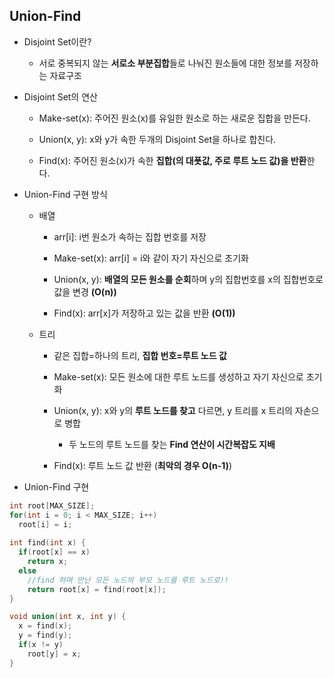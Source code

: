 ## Union-Find

- Disjoint Set이란?

  - 서로 중복되지 않는 **서로소 부분집합**들로 나눠진 원소들에 대한 정보를 저장하는 자료구조
  
- Disjoint Set의 연산

  - Make-set(x): 주어진 원소(x)를 유일한 원소로 하는 새로운 집합을 만든다.

  - Union(x, y): x와 y가 속한 두개의 Disjoint Set을 하나로 합친다.
  
  - Find(x): 주어진 원소(x)가 속한 **집합(의 대푯값, 주로 루트 노드 값)을 반환**한다.
  
- Union-Find 구현 방식

  - 배열
  
    - arr[i]: i번 원소가 속하는 집합 번호를 저장
    
    - Make-set(x): arr[i] = i와 같이 자기 자신으로 초기화
    
    - Union(x, y): **배열의 모든 원소를 순회**하며 y의 집합번호를 x의 집합번호로 값을 변경 **(O(n))**
    
    - Find(x): arr[x]가 저장하고 있는 값을 반환 **(O(1))**
    
  - 트리
  
    - 같은 집합=하나의 트리, **집합 번호=루트 노드 값**
    
    - Make-set(x): 모든 원소에 대한 루트 노드를 생성하고 자기 자신으로 초기화
    
    - Union(x, y): x와 y의 **루트 노드를 찾고** 다르면, y 트리를 x 트리의 자손으로 병합
    
      - 두 노드의 루트 노드를 찾는 **Find 연산이 시간복잡도 지배**
    
    - Find(x): 루트 노드 값 반환 (**최악의 경우 O(n-1)**)

- Union-Find 구현

```cpp
int root[MAX_SIZE];
for(int i = 0; i < MAX_SIZE; i++)
  root[i] = i;
  
int find(int x) {
  if(root[x] == x)
    return x;
  else
    //find 하며 만난 모든 노드의 부모 노드를 루트 노드로!!
    return root[x] = find(root[x]);
}

void union(int x, int y) {
  x = find(x);
  y = find(y);
  if(x != y)
    root[y] = x;
}
```
